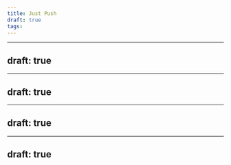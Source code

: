 ```yaml
---
title: Just Push
draft: true
tags:
---
```

---
draft: true
---
---
draft: true
---
---
draft: true
---
---
draft: true
---
